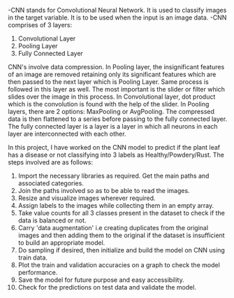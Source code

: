 -CNN stands for Convolutional Neural Network. It is used to classify images in the target variable. It is to be used when the input is an image data. 
-CNN comprises of 3 layers:
   1) Convolutional Layer
   2) Pooling Layer
   3) Fully Connected Layer

CNN's involve data compression. In Pooling layer, the insignificant features of an image are removed retaining only its significant features which are then passed to the next layer which is Pooling Layer. Same process is followed in this layer as well. The most important is the slider or filter which slides over the image in this process. In  Convolutional layer, dot product which is the convolution is found with the help of the slider. In Pooling layers, there are 2 options: MaxPooling or AvgPooling. The compressed data is then flattened to a series before passing to the fully connected layer. The fully connected layer is a layer is a layer in which all neurons in each layer are interconnected with each other.

In this project, I have worked on the CNN model to predict if the plant leaf has a disease or not classifying into 3 labels as Healthy/Powdery/Rust. 
The steps involved are as follows:

1) Import the necessary libraries as required. Get the main paths and associated categories.
2) Join the paths involved so as to be able to read the images.
3) Resize and visualize images wherever required.
4) Assign labels to the images while collecting them in an empty array.
5) Take value counts for all 3 classes present in the dataset to check if the data is balanced or not.
6) Carry 'data augmentation' i.e creating duplicates from the original images and then adding them to the original if the dataset is insufficient to build an appropriate model.
7) Do sampling if desired, then initialize and build the model on CNN using train data.
8) Plot the train and validation accuracies on a graph to check the model performance.
9) Save the model for future purpose and easy accessibility.
10) Check for the predictions on test data and validate the model.
